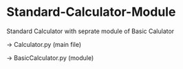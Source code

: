 # Standard-Calculator-Module
Standard Calculator with seprate module of Basic Calulator

-> Calculator.py (main file)

-> BasicCalculator.py (module)
